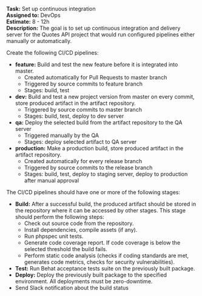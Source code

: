 
**Task:** Set up continuous integration  
**Assigned to:** DevOps  
**Estimate:** 8 - 12h  
**Description:** The goal is to set up continuous integration and delivery server for the Quotes API project
that would run configured pipelines either manually or automatically.   

Create the following CI/CD pipelines:
- **feature:** Build and test the new feature before it is integrated into master.
  - Created automatically for Pull Requests to master branch
  - Triggered by source commits to feature branch
  - Stages: build, test
- **dev:** Build and test a new project version from master on every commit, store produced artifact in the artifact repository.
  - Triggered by source commits to master branch
  - Stages: build, test, deploy to dev server
- **qa:** Deploy the selected build from the artifact repository to the QA server
  - Triggered manually by the QA
  - Stages: deploy selected artifact to QA server
- **production:** Make a production build, store produced artifact in the artifact repository.
  - Created automatically for every release branch
  - Triggered by source commits to the release branch
  - Stages: build, test, deploy to staging server, deploy to production after manual approval

The CI/CD pipelines should have one or more of the following stages:
- **Build:** After a successful build, the produced artifact should be stored in the repository where it can be accessed by other stages. This stage should perform the following steps:
  - Check out source code from the repository.
  - Install dependencies, compile assets (if any).
  - Run phpspec unit tests.
  - Generate code coverage report. If code coverage is below the selected threshold the build fails.
  - Perform static code analysis (checks if coding standards are met, generates code metrics, checks for security vulnerabilities).
- **Test:** Run Behat acceptance tests suite on the previously built package.
- **Deploy:** Deploy the previously built package to the specified environment. All deployments must be zero-downtime.
- Send Slack notification about the build status

